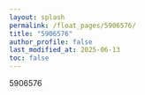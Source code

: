 ```yaml
---
layout: splash
permalink: /float_pages/5906576/
title: "5906576"
author_profile: false
last_modified_at: 2025-06-13
toc: false
---
```

 
5906576
